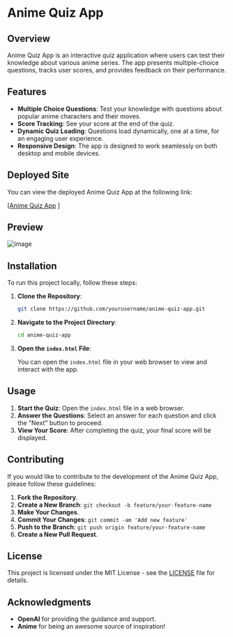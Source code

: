 # Anime Quiz App

## Overview

Anime Quiz App is an interactive quiz application where users can test their knowledge about various anime series. The app presents multiple-choice questions, tracks user scores, and provides feedback on their performance.

## Features

- **Multiple Choice Questions**: Test your knowledge with questions about popular anime characters and their moves.
- **Score Tracking**: See your score at the end of the quiz.
- **Dynamic Quiz Loading**: Questions load dynamically, one at a time, for an engaging user experience.
- **Responsive Design**: The app is designed to work seamlessly on both desktop and mobile devices.

  
## Deployed Site

You can view the deployed Anime Quiz App at the following link:

[[Anime Quiz App](https://roaring-liger-a2d274.netlify.app) <!-- Replace with your actual deployed site URL -->]

## Preview

![image](https://github.com/user-attachments/assets/04f328e7-b7bc-4f81-a3e1-edc750249aa0)
<!-- Replace with your actual preview image URL -->


## Installation

To run this project locally, follow these steps:

1. **Clone the Repository**:

    ```bash
    git clone https://github.com/yourusername/anime-quiz-app.git
    ```

2. **Navigate to the Project Directory**:

    ```bash
    cd anime-quiz-app
    ```

3. **Open the `index.html` File**:

    You can open the `index.html` file in your web browser to view and interact with the app.

## Usage

1. **Start the Quiz**: Open the `index.html` file in a web browser.
2. **Answer the Questions**: Select an answer for each question and click the "Next" button to proceed.
3. **View Your Score**: After completing the quiz, your final score will be displayed.

## Contributing

If you would like to contribute to the development of the Anime Quiz App, please follow these guidelines:

1. **Fork the Repository**.
2. **Create a New Branch**: `git checkout -b feature/your-feature-name`
3. **Make Your Changes**.
4. **Commit Your Changes**: `git commit -am 'Add new feature'`
5. **Push to the Branch**: `git push origin feature/your-feature-name`
6. **Create a New Pull Request**.

## License

This project is licensed under the MIT License - see the [LICENSE](LICENSE) file for details.

## Acknowledgments

- **OpenAI** for providing the guidance and support.
- **Anime** for being an awesome source of inspiration!

